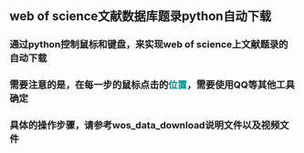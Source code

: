 ## web of science文献数据库题录python自动下载
### 通过python控制鼠标和键盘，来实现web of science上文献题录的自动下载
### 需要注意的是，在每一步的鼠标点击的<font color='#008B8B'>位置</font>，需要使用QQ等其他工具确定
### 具体的操作步骤，请参考wos_data_download说明文件以及视频文件
